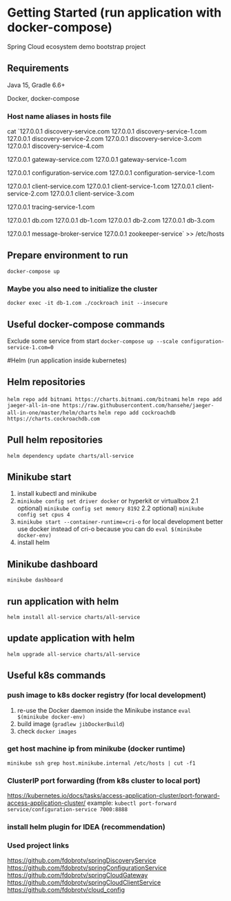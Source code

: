 # Getting Started (run application with docker-compose)
Spring Cloud ecosystem demo bootstrap project

## Requirements
Java 15, Gradle 6.6+

Docker, docker-compose

### Host name aliases in hosts file
cat `127.0.0.1 discovery-service.com
127.0.0.1 discovery-service-1.com
127.0.0.1 discovery-service-2.com
127.0.0.1 discovery-service-3.com
127.0.0.1 discovery-service-4.com

127.0.0.1 gateway-service.com
127.0.0.1 gateway-service-1.com

127.0.0.1 configuration-service.com
127.0.0.1 configuration-service-1.com

127.0.0.1 client-service.com
127.0.0.1 client-service-1.com
127.0.0.1 client-service-2.com
127.0.0.1 client-service-3.com

127.0.0.1 tracing-service-1.com

127.0.0.1 db.com
127.0.0.1 db-1.com
127.0.0.1 db-2.com
127.0.0.1 db-3.com

127.0.0.1 message-broker-service
127.0.0.1 zookeeper-service` >> /etc/hosts

## Prepare environment to run
`docker-compose up`

### Maybe you also need to initialize the cluster
`docker exec -it db-1.com ./cockroach init --insecure`

## Useful docker-compose commands
Exclude some service from start
`docker-compose up --scale configuration-service-1.com=0`

#Helm (run application inside kubernetes)
## Helm repositories
`helm repo add bitnami https://charts.bitnami.com/bitnami`
`helm repo add jaeger-all-in-one https://raw.githubusercontent.com/hansehe/jaeger-all-in-one/master/helm/charts`
`helm repo add cockroachdb https://charts.cockroachdb.com`
## Pull helm repositories
`helm dependency update charts/all-service`

## Minikube start
1) install kubectl and minikube
2) `minikube config set driver docker` or hyperkit or virtualbox
2.1 optional) `minikube config set memory 8192`
2.2 optional) `minikube config set cpus 4`
3) `minikube start --container-runtime=cri-o` for local development better use docker instead of cri-o because you can do `eval $(minikube docker-env)`
4) install helm

## Minikube dashboard
`minikube dashboard`

## run application with helm
`helm install all-service charts/all-service`

## update application with helm
`helm upgrade all-service charts/all-service`

## Useful k8s commands
### push image to k8s docker registry (for local development)
1) re-use the Docker daemon inside the Minikube instance `eval $(minikube docker-env)`
2) build image (`gradlew jibDockerBuild`)
3) check `docker images`

### get host machine ip from minikube (docker runtime)
`minikube ssh grep host.minikube.internal /etc/hosts | cut -f1`

### ClusterIP port forwarding (from k8s cluster to local port)
https://kubernetes.io/docs/tasks/access-application-cluster/port-forward-access-application-cluster/
example: `kubectl port-forward service/configuration-service 7000:8888`

### install helm plugin for IDEA (recommendation)

### Used project links
https://github.com/fdobrotv/springDiscoveryService
https://github.com/fdobrotv/springConfigurationService
https://github.com/fdobrotv/springCloudGateway
https://github.com/fdobrotv/springCloudClientService
https://github.com/fdobrotv/cloud_config